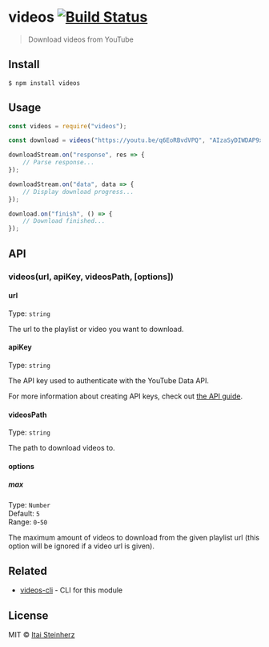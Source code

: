 # videos [![Build Status](https://travis-ci.org/itaisteinherz/videos.svg?branch=master)](https://travis-ci.org/itaisteinherz/videos)

> Download videos from YouTube


## Install

```
$ npm install videos
```


## Usage

```js
const videos = require("videos");

const download = videos("https://youtu.be/q6EoRBvdVPQ", "AIzaSyDIWDAP9xcj2cVu6TCY8z2uVH6Nb7TqUIM", "~/Music");

downloadStream.on("response", res => {
	// Parse response...
});

downloadStream.on("data", data => {
	// Display download progress...
});

download.on("finish", () => {
	// Download finished...
});
```


## API

### videos(url, apiKey, videosPath, [options])

#### url

Type: `string`

The url to the playlist or video you want to download.

#### apiKey

Type: `string`

The API key used to authenticate with the YouTube Data API.

For more information about creating API keys, check out [the API guide](https://developers.google.com/youtube/registering_an_application#Create_API_Keys).

#### videosPath

Type: `string`

The path to download videos to.

#### options

##### max

Type: `Number`<br>
Default: `5`<br>
Range: `0`-`50`

The maximum amount of videos to download from the given playlist url (this option will be ignored if a video url is given).


## Related

- [videos-cli](https://github.com/itaisteinherz/videos-cli) - CLI for this module


## License

MIT © [Itai Steinherz](https://github.com/itaisteinherz)
